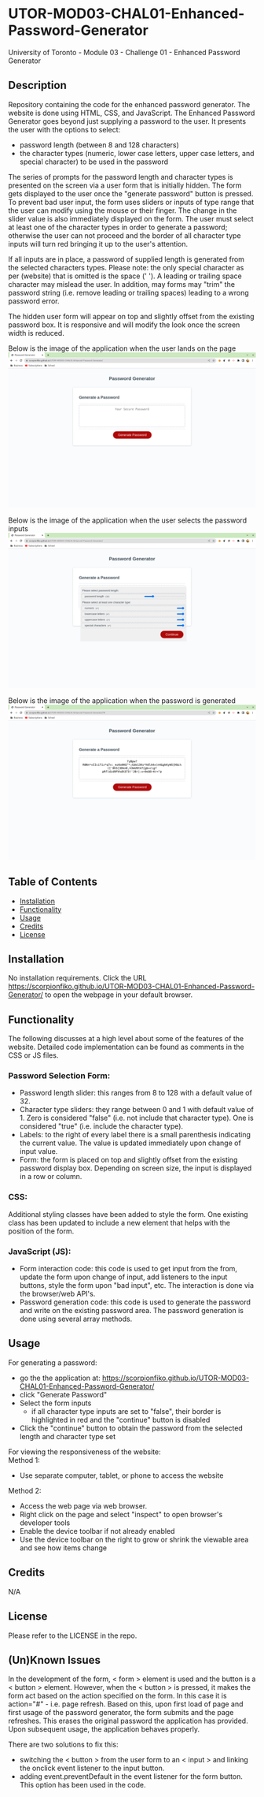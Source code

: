 # UTOR-MOD03-CHAL01-Enhanced-Password-Generator
University of Toronto - Module 03 - Challenge 01 - Enhanced Password Generator

## Description

Repository containing the code for the enhanced password generator. The website is done using HTML, CSS, and JavaScript. The Enhanced Password Generator goes beyond just supplying a password to the user. It presents the user with the options to select:<br>
- password length (between 8 and 128 characters) 
- the character types (numeric, lower case letters, upper case letters, and special character) to be used in the password

The series of prompts for the password length and character types is presented on the screen via a user form that is initially hidden. The form gets displayed to the user once the "generate password" button is pressed. To prevent bad user input, the form uses sliders or inputs of type range that the user can modify using the mouse or their finger. The change in the slider value is also immediately displayed on the form. The user must select at least one of the character types in order to generate a password; otherwise the user can not proceed and the border of all character type inputs will turn red bringing it up to the user's attention.

If all inputs are in place, a password of supplied length is generated from the selected characters types. Please note: the only special character as per (website) that is omitted is the space (' '). A leading or trailing space character may mislead the user. In addition, may forms may "trim" the password string (i.e. remove leading or trailing spaces) leading to a wrong password error.  

The hidden user form will appear on top and slightly offset from the existing password box. It is responsive and will modify the look once the screen width is reduced.

Below is the image of the application when the user lands on the page
![Website Landing](./assets/images/EnhancedPasswordGen-01-landing.png)

Below is the image of the application when the user selects the password inputs
![User Prompts](./assets/images/EnhancedPasswordGen-02-userprompts.png)

Below is the image of the application when the password is generated
![Generated Password](./assets/images/EnhancedPasswordGen-03-password.png)


## Table of Contents

- [Installation](#installation)
- [Functionality](#functionality)
- [Usage](#usage)
- [Credits](#credits)
- [License](#license)

## Installation

No installation requirements. Click the URL https://scorpionfiko.github.io/UTOR-MOD03-CHAL01-Enhanced-Password-Generator/ to open the webpage in your default browser.

## Functionality
The following discusses at a high level about some of the features of the website. Detailed code implementation can be found as comments in the CSS or JS files.

### Password Selection Form:
- Password length slider: this ranges from 8 to 128 with a default value of 32.
- Character type sliders: they range between 0 and 1 with default value of 1. Zero is considered "false" (i.e. not include that character type). One is considered "true" (i.e. include the character type).
- Labels: to the right of every label there is a small parenthesis indicating the current value. The value is updated immediately upon change of input value. 
- Form: the form is placed on top and slightly offset from the existing password display box. Depending on screen size, the input is displayed in a row or column. 

### CSS:
Additional styling classes have been added to style the form. One existing class has been updated to include a new element that helps with the position of the form. 

### JavaScript (JS):
- Form interaction code: this code is used to get input from the from, update the form upon change of input, add listeners to the input buttons, style the form upon "bad input", etc. The interaction is done via the browser/web API's. 
- Password generation code: this code is used to generate the password and write on the existing password area. The password generation is done using several array methods.

## Usage
For generating a password:<br>
- go the the application at: https://scorpionfiko.github.io/UTOR-MOD03-CHAL01-Enhanced-Password-Generator/
- click "Generate Password"
- Select the form inputs
    - if all character type inputs are set to "false", their border is highlighted in red and the "continue" button is disabled
- Click the "continue" button to obtain the password from the selected length and character type set

For viewing the responsiveness of the website:<br />
Method 1:
- Use separate computer, tablet, or phone to access the website

Method 2:
- Access the web page via web browser.
- Right click on the page and select "inspect" to open browser's developer tools
- Enable the device toolbar if not already enabled
- Use the device toolbar on the right to grow or shrink the viewable area and see how items change

## Credits

N/A

## License

Please refer to the LICENSE in the repo.

## (Un)Known Issues
In the development of the form, < form > element is used and the button is a < button > element. However, when the < button > is pressed, it makes the form act based on the action specified on the form. In this case it is action="#" - i.e. page refresh. Based on this, upon first load of page and first usage of the password generator, the form submits and the page refreshes. This erases the original password the application has provided. Upon subsequent usage, the application behaves properly.

There are two solutions to fix this:<br>
- switching the < button > from the user form to an < input > and linking the onclick event listener to the input button.
- adding event.preventDefault in the event listener for the form button. This option has been used in the code.
